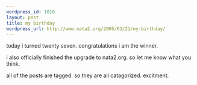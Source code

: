 ```yaml
--- 
wordpress_id: 1016
layout: post
title: my birthday
wordpress_url: http://www.nata2.org/2005/03/21/my-birthday/
---
```

today i turned twenty seven. congratulations i am the winner. 

i also officially finished the upgrade to nata2.org. so let me know what you think. 

all of the posts are tagged. so they are all catagorized. excitment. 
